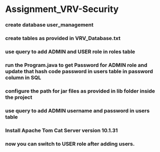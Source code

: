 # Assignment_VRV-Security
### create database user_management 
### create tables as provided in VRV_Database.txt
### use query to add ADMIN and USER role in roles table 
### run the Program.java to get Password for ADMIN role and update that hash code password in users table in password column in SQL
### configure the path for jar files as provided in lib folder inside the project
### use query to add ADMIN username and password in users table
### Install Apache Tom Cat Server version 10.1.31 
### now you can switch to USER role after adding users.
